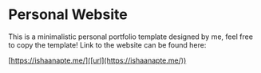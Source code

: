 # Personal Website

This is a minimalistic personal portfolio template designed by me, feel free to copy the template!
Link to the website can be found here: 

[https://ishaanapte.me/]([url](https://ishaanapte.me/))
